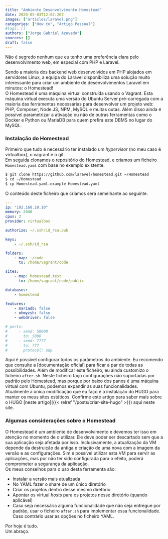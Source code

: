 ```yaml
---
title: "Ambiente Desenvolvimento Homestead"
date: 2020-05-03T12:02:26Z
images: ["articles/laravel.png"]
categories: ["How to", "Artigo Pessoal"]
#tags: []
authors: ["Jorge Gabriel Azevedo"]
sources: []
draft: false
---
```

Não é segredo nenhum que eu tenho uma preferência clara pelo desenvolvimento web, em especial com PHP e Laravel.
<!--more-->
Sendo a maioria dos backend web desenvolvidos em PHP alojados em servidores Linux, a equipa do Laravel disponibiliza uma solução muito interessante para criar um ambiente de desenvolvimentos Laravel em minutos: o Homestead!  
O Homestead é uma máquina virtual construída usando o Vagrant. Esta máquina virtual executa uma versão do Ubuntu Server pré-carregada com a maioria das ferramentas necessárias para desenvolver um projeto web: PHP, Composer, Node.JS, NPM, MySQL e muitas outas. Além disso ainda é possível parametrizar a ativação ou não de outras ferramentas como o Docker e Python ou MariaDB para quem prefira este DBMS no lugar do MySQL.

### Instalação do Homestead
Primeiro que tudo é necessário ter instalado um *hypervisor* (no meu caso é virtualbox), o vagrant e o git.  
Em seguida clonamos o repositório do Homestead, e criamos um ficheiro ```Homestead.yaml``` com base no exemplo existente.
```bash
$ git clone https://github.com/laravel/homestead.git ~/Homestead
$ cd ~/Homestead
$ cp Homestead.yaml.example Homestead.yaml
```
O conteúdo deste ficheiro que criamos será semelhante ao seguinte.
```yaml
---
ip: "192.168.10.10"
memory: 2048
cpus: 2
provider: virtualbox

authorize: ~/.ssh/id_rsa.pub

keys:
    - ~/.ssh/id_rsa

folders:
    - map: ~/code
      to: /home/vagrant/code

sites:
    - map: homestead.test
      to: /home/vagrant/code/public

databases:
    - homestead

features:
    - mariadb: false
    - ohmyzsh: false
    - webdriver: false

# ports:
#     - send: 50000
#       to: 5000
#     - send: 7777
#       to: 777
#       protocol: udp
```
Aqui é possível configurar todos os parâmetros do ambiente. Eu recomendo que consulte a [documentação oficial] para ficar a par de todas as possibilidades.
Além de modificar este ficheiro, eu ainda customizo o ficheiro ```after.sh```. Neste ficheiro faço configurações não suportadas por padrão pelo Homestead, mas porque por baixo dos panos é uma máquina virtual com Ubuntu, podemos expandir as suas funcionalidades.  
Atualmente a única modificação que eu faço é a instalação do HUGO para manter os meus sites estáticos. Confirme este artigo para saber mais sobre o HUGO [neste artigo]({{< relref "/posts/criar-site-hugo" >}}) aqui neste site.

### Algumas considerações sobre o Homestead
O Homestead é um ambiente de desenvolvimento e devemos ter isso em atenção no momento de o utilizar. Ele deve poder ser descartado sem que a sua aplicação seja afetada por isso. Inclusivamente, a atualização da VM depende da destruição da antiga e criação de uma nova com a imagem da versão e as configurações. Sim é possível utilizar esta VM para servir as aplicações, mas por não ter sido configurada para o efeito, poderá comprometer a segurança da aplicação.  
Os meus conselhos para o uso desta ferramenta são:
* Instalar a versão mais atualizada
* No YAML fazer o share de um único diretório 
* Criar os projetos dentro desse mesmo diretório
* Apontar os virtual *hosts* para os projetos nesse diretório (quando aplicável)
* Caso seja necessária alguma funcionalidade que não seja entregue por padrão, usar o ficheiro ```after.sh``` para implementar essa funcionalidade. Caso contrário usar as opções no ficheiro YAML.

Por hoje é tudo.  
Um abraço.
